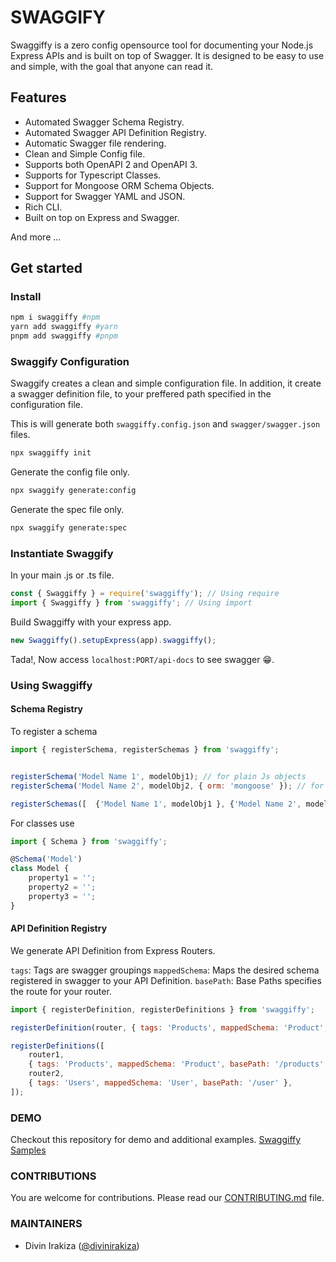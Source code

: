 # SWAGGIFY

Swaggiffy is a zero config opensource tool for documenting your Node.js Express APIs and is built on top of Swagger. It is designed to be easy to use and simple, with the goal that anyone can read it. <br>

## Features

-   Automated Swagger Schema Registry.
-   Automated Swagger API Definition Registry.
-   Automatic Swagger file rendering.
-   Clean and Simple Config file.
-   Supports both OpenAPI 2 and OpenAPI 3.
-   Supports for Typescript Classes.
-   Support for Mongoose ORM Schema Objects.
-   Support for Swagger YAML and JSON.
-   Rich CLI.
-   Built on top on Express and Swagger.

And more ...

## Get started

### Install

```bash
npm i swaggiffy #npm
yarn add swaggiffy #yarn
pnpm add swaggiffy #pnpm
```

### Swaggify Configuration

Swaggify creates a clean and simple configuration file. In addition, it create a swagger definition file,
to your preffered path specified in the configuration file.

This is will generate both `swaggiffy.config.json` and `swagger/swagger.json` files.

```bash
npx swaggiffy init
```

Generate the config file only.

```bash
npx swaggify generate:config
```

Generate the spec file only.

```bash
npx swaggify generate:spec
```

### Instantiate Swaggify

In your main .js or .ts file.

```js
const { Swaggiffy } = require('swaggiffy'); // Using require
import { Swaggiffy } from 'swaggiffy'; // Using import
```

Build Swaggiffy with your express app.

```js
new Swaggiffy().setupExpress(app).swaggiffy();
```

Tada!, Now access `localhost:PORT/api-docs` to see swagger 😁.

### Using Swaggiffy

#### Schema Registry

To register a schema

```js
import { registerSchema, registerSchemas } from 'swaggiffy';


registerSchema('Model Name 1', modelObj1); // for plain Js objects
registerSchema('Model Name 2', modelObj2, { orm: 'mongoose' }); // for mongoose model

registerSchemas([  {'Model Name 1', modelObj1 }, {'Model Name 2', modelObj2, { orm: 'mongoose' }} ]); // for multiple schemas
```

For classes use

```js
import { Schema } from 'swaggiffy';

@Schema('Model')
class Model {
    property1 = '';
    property2 = '';
    property3 = '';
}
```

#### API Definition Registry

We generate API Definition from Express Routers.

`tags`: Tags are swagger groupings
`mappedSchema`: Maps the desired schema registered in swagger to your API Definition.
`basePath`: Base Paths specifies the route for your router.

```js
import { registerDefinition, registerDefinitions } from 'swaggiffy';

registerDefinition(router, { tags: 'Products', mappedSchema: 'Product', basePath: '/products' });

registerDefinitions([
    router1,
    { tags: 'Products', mappedSchema: 'Product', basePath: '/products' },
    router2,
    { tags: 'Users', mappedSchema: 'User', basePath: '/user' },
]);
```

### DEMO

Checkout this repository for demo and additional examples.
[Swaggiffy Samples](https://github.com/divinirakiza/swaggify-samples)

### CONTRIBUTIONS

You are welcome for contributions. Please read our [CONTRIBUTING.md](https://github.com/divinirakiza/swaggiffy/blob/main/CONTRIBUTING.md) file.

### MAINTAINERS

-   Divin Irakiza ([@divinirakiza](https://github.com/divinirakiza))
